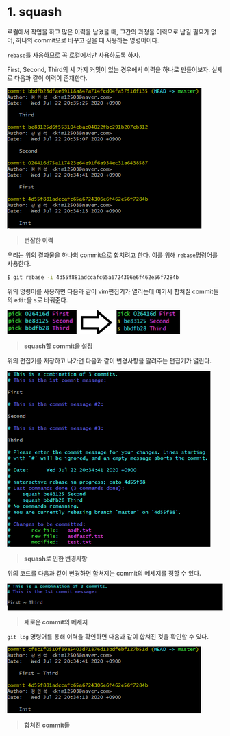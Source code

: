 # 1. squash

로컬에서 작업을 하고 많은 이력을 남겼을 때, 그간의 과정을 이력으로 남길 필요가 없어, 하나의 commit으로 바꾸고 싶을 때 사용하는 명령어이다.

`rebase`를 사용하므로 꼭 로컬에서만 사용하도록 하자.

First, Second, Third의 세 가지 커밋이 있는 경우에서 이력을 하나로 만들어보자. 실제로 다음과 같이 이력이 존재한다.

![image-20200722203542657](images/image-20200722203542657.png)

> **번잡한 이력**



우리는 위의 결과물을 하나의 commit으로 합치려고 한다. 이를 위해 `rebase`명령어를 사용한다. 

```bash
$ git rebase -i 4d55f881adccafc65a6724306e6f462e56f7284b
```



위의 명령어를 사용하면 다음과 같이 vim편집기가 열리는데 여기서 합쳐질 commit들의 `edit`을 `s`로 바꿔준다.

![image-20200722204025960](images/image-20200722204025960.png)

> **squash할 commit을 설정**



위의 편집기를 저장하고 나가면 다음과 같이 변경사항을 알려주는 편집기가 열린다.

![image-20200722204224091](images/image-20200722204224091.png)

> **squash로 인한 변경사항**



위의 코드를 다음과 같이 변경하면 합쳐지는 commit의 메세지를 정할 수 있다.

![image-20200722204614588](images/image-20200722204614588.png)

> **새로운 commit의 메세지**



`git log` 명령어를 통해 이력을 확인하면 다음과 같이 합쳐진 것을 확인할 수 있다.

![image-20200722205055214](images/image-20200722205055214.png)

> **합쳐진 commit들**